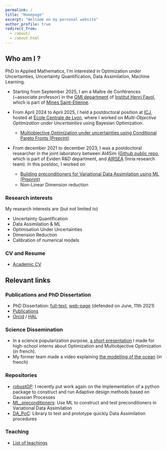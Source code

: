 ```yaml
---
permalink: /
title: "Homepage"
excerpt: "Welcome on my personal website"
author_profile: true
redirect_from: 
  - /about/
  - /about.html
---
```


## Who am I ?

PhD in Applied Mathematics, I'm interested in Optimization under Uncertainties, Uncertainty Quantification, Data Assimilation, Machine Learning.

* Starting from September 2025, I am a Maître de Conférences (~associate professor) in the [GMI department](https://www.mines-stetienne.fr/recherche/centres-et-departements/departement-genie-mathematique-et-industriel/) of [Institut Henri Fayol](https://www.mines-stetienne.fr/recherche/centres-et-departements/institut-henri-fayol/recherche/), which is part of [Mines Saint-Etienne](https://www.mines-stetienne.fr/).

* From April 2024 to April 2025, I held a postdoctoral position at [ICJ](https://math.univ-lyon1.fr/icj), hosted at [École Centrale de Lyon](https://www.ec-lyon.fr/en/research/research-centrale-lyon), where I worked on *Multi-Objective Optimization under Uncertainties* using Bayesian Optimization.
  * [Multiobjective Optimization under uncertainties using Conditional Pareto Fronts (Preprint)](https://hal.science/hal-04994978) 

* From december 2021 to december 2023, I was a postdoctoral researcher in the joint
laboratory between AI4Sim ([Github public
repo](https://github.com/AI4SIM), which is part of Eviden R&D
department, and [AIRSEA](https://team.inria.fr/airsea/en/) (Inria
research team).
In this postdoc, I worked on 
  * [Building preconditioners for Variational Data Assimilation using ML (Preprint)](https://hal.science/hal-04707967)
  * Non-Linear Dimension reduction

### Research interests

My research interests are (but not limited to)
* Uncertainty Quantification
* Data Assimilation & ML
* Optimisation Under Uncertainties
* Dimension Reduction
* Calibration of numerical models
 
### CV and Resume
* [Academic CV](https://vtrappler.github.io/files/TRAPPLER_academic_CV.pdf)
<!--* [Professional Resume](https://vtrappler.github.io/files/professional_resume_TRAPPLER.pdf) -->

## Relevant links


### Publications and PhD Dissertation
* PhD Dissertation: [full-text](https://vtrappler.github.io/files/trappler_dissertation.pdf), [web-page](https://vtrappler.github.io/publication/2021-06-11-parameter-control-in-the-presence-of-uncertainties) (defended on June, 11th 2021)
* [Publications](/publications/)
* [Orcid](https://orcid.org/0000-0003-4620-4861) / [HAL](https://cv.hal.science/victor-trappler)

### Science Dissemination
* In a science popularization purpose, [a short presentation](https://vtrappler.github.io/files/MOO_stage_2nd-1.pdf) I made for high-school interns about Optimization and Multiobjective Optimization (in french).
* My former team made a video explaining [the modelling of the ocean](https://www.youtube.com/watch?v=pyVq1ibag_g&ab_channel=L%27EspritSorcierTV) (in french)

### Repositories
* [robustGP](https://github.com/VTrappler/robustGP/tree/dev): I recently put work again on the implementation of a python package to construct and run Adaptive design methods based on Gaussian Processes
* [ML_preconditioners](https://github.com/VTrappler/ML_preconditioners): Use ML to construct and test preconditioners in Variational Data Assimilation
* [DA_PoC](https://github.com/VTrappler/DA_PoC): Library to test and prototype quickly Data Assimilation procedures

### Teaching
* [List of teachings](/teaching/)


<!-- * [GitLab repository dedicated to my PhD (in French)](https://gitlab.inria.fr/vtrapple/These) -->




